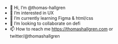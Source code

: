 - 👋 Hi, I’m @thomas-hallgren
- 👀 I’m interested in UX
- 🌱 I’m currently learning Figma & html/css
- 💞️ I’m looking to collaborate on defi
- 📫 How to reach me https://thomashallgren.com or twitter/@thomashallgren

<!---
thomas-hallgren/thomas-hallgren is a ✨ special ✨ repository because its `README.md` (this file) appears on your GitHub profile.
You can click the Preview link to take a look at your changes.
--->
